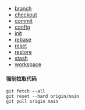 - [branch](/git/branch.md)
- [checkout](/git/checkout.md)
- [commit](/git/commit.md)
- [config](/git/config.md)
- [init](/git/init.md)
- [rebase](/git/rebase.md)
- [reset](/git/reset.md)
- [restore](/git/restore.md)
- [stash](/git/stash.md)
- [workspace](/git/workspace.md)

#### 强制拉取代码

```
git fetch --all
git reset --hard origin/main
git pull origin main
```